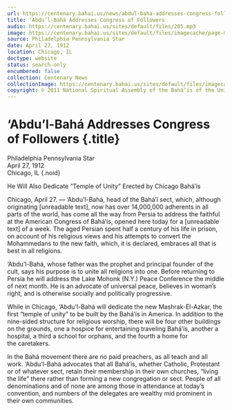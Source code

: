 ```yaml
---
url: https://centenary.bahai.us/news/abdul-baha-addresses-congress-followers
title: ‘Abdu’l-Bahá Addresses Congress of Followers
audio: https://centenary.bahai.us/sites/default/files/205.mp3
image: https://centenary.bahai.us/sites/default/files/imagecache/page-main-image/images/press_clippings/04-27-1912%20Philadelphia%20Star%20Abdul%20Baha%20Addresses%20Cngrss%20Fwllrs.png
source: Philadelphia Pennsylvania Star
date: April 27, 1912
location: Chicago, IL
doctype: website
status: search-only
encumbered: false
collection: Centenary News
collectionImage: https://centenary.bahai.us/sites/default/files/imagecache/theme-image/main_image/abdulbaha-overview-small_0.jpg
copyright: © 2011 National Spiritual Assembly of the Bahá’ís of the United States
---
```



# ‘Abdu’l-Bahá Addresses Congress of Followers {.title}

Philadelphia Pennsylvania Star  
April 27, 1912  
Chicago, IL
{.noid}  



He Will Also Dedicate “Temple of Unity” Erected by Chicago Bahá’ís

Chicago, April 27. — ‘Abdu’l-Bahá, head of the Bahá’í sect, which, although originating \[unreadable text\], now has over 14,000,000 adherents in all parts of the world, has come all the way from Persia to address the faithful at the American Congress of Bahá’ís, opened here today for a \[unreadable text\] of a week. The aged Persian spent half a century of his life in prison, on account of his religious views and his attempts to convert the Mohammedans to the new faith, which, it is declared, embraces all that is best in all religions.

‘Abdu’l-Bahá, whose father was the prophet and principal founder of the cult, says his purpose is to unite all religions into one. Before returning to Persia he will address the Lake Mohonk (N.Y.) Peace Conference the middle of next month. He is an advocate of universal peace, believes in woman’s right, and is otherwise socially and politically progressive.

While in Chicago, ‘Abdu’l-Bahá will dedicate the new Mashrak-El-Azkar, the first “temple of unity” to be built by the Bahá’ís in America. In addition to the nine-sided structure for religious worship, there will be four other buildings on the grounds, one a hospice for entertaining traveling Bahá’ís, another a hospital, a third a school for orphans, and the fourth a home for the caretakers.

In the Bahá movement there are no paid preachers, as all teach and all work. ‘Abdu’l-Bahá advocates that all Bahá’ís, whether Catholic, Protestant or of whatever sect, retain their membership in their own churches, “living the life” there rather than forming a new congregation or sect. People of all denominations and of none are among those in attendance at today’s convention, and numbers of the delegates are wealthy mid prominent in their own communities.